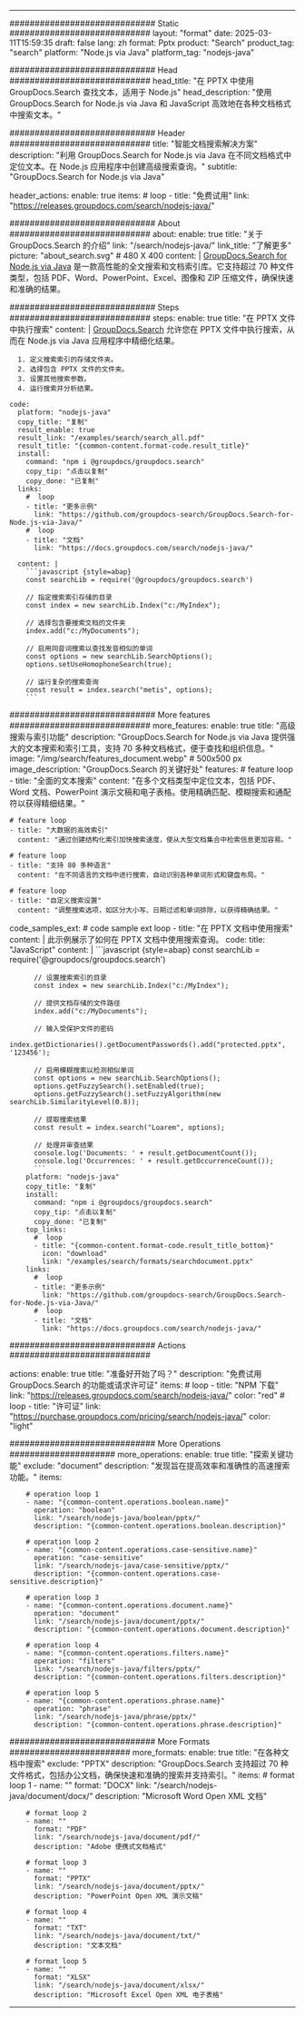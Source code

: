 
---
############################# Static ############################
layout: "format"
date:  2025-03-11T15:59:35
draft: false
lang: zh
format: Pptx
product: "Search"
product_tag: "search"
platform: "Node.js via Java"
platform_tag: "nodejs-java"

############################# Head ############################
head_title: "在 PPTX 中使用 GroupDocs.Search 查找文本，适用于 Node.js"
head_description: "使用 GroupDocs.Search for Node.js via Java 和 JavaScript 高效地在各种文档格式中搜索文本。"

############################# Header ############################
title: "智能文档搜索解决方案" 
description: "利用 GroupDocs.Search for Node.js via Java 在不同文档格式中定位文本。在 Node.js 应用程序中创建高级搜索查询。"
subtitle: "GroupDocs.Search for Node.js via Java" 

header_actions:
  enable: true
  items:
    #  loop
    - title: "免费试用"
      link: "https://releases.groupdocs.com/search/nodejs-java/"
      
############################# About ############################
about:
    enable: true
    title: "关于 GroupDocs.Search 的介绍"
    link: "/search/nodejs-java/"
    link_title: "了解更多"
    picture: "about_search.svg" # 480 X 400
    content: |
       [GroupDocs.Search for Node.js via Java](/search/nodejs-java/) 是一款高性能的全文搜索和文档索引库。它支持超过 70 种文件类型，包括 PDF、Word、PowerPoint、Excel、图像和 ZIP 压缩文件，确保快速和准确的结果。

############################# Steps ############################
steps:
    enable: true
    title: "在 PPTX 文件中执行搜索"
    content: |
      [GroupDocs.Search](/search/nodejs-java/) 允许您在 PPTX 文件中执行搜索，从而在 Node.js via Java 应用程序中精细化结果。
      
      1. 定义搜索索引的存储文件夹。
      2. 选择包含 PPTX 文件的文件夹。
      3. 设置其他搜索参数。
      4. 运行搜索并分析结果。
   
    code:
      platform: "nodejs-java"
      copy_title: "复制"
      result_enable: true
      result_link: "/examples/search/search_all.pdf"
      result_title: "{common-content.format-code.result_title}"
      install:
        command: "npm i @groupdocs/groupdocs.search"
        copy_tip: "点击以复制"
        copy_done: "已复制"
      links:
        #  loop
        - title: "更多示例"
          link: "https://github.com/groupdocs-search/GroupDocs.Search-for-Node.js-via-Java/"
        #  loop
        - title: "文档"
          link: "https://docs.groupdocs.com/search/nodejs-java/"
          
      content: |
        ```javascript {style=abap}
        const searchLib = require('@groupdocs/groupdocs.search')

        // 指定搜索索引存储的目录
        const index = new searchLib.Index("c:/MyIndex");

        // 选择包含要搜索文档的文件夹
        index.add("c:/MyDocuments");

        // 启用同音词搜索以查找发音相似的单词
        const options = new searchLib.SearchOptions();
        options.setUseHomophoneSearch(true);

        // 运行复杂的搜索查询
        const result = index.search("metis", options);
        ```            

############################# More features ############################
more_features:
  enable: true
  title: "高级搜索与索引功能"
  description: "GroupDocs.Search for Node.js via Java 提供强大的文本搜索和索引工具，支持 70 多种文档格式，便于查找和组织信息。"
  image: "/img/search/features_document.webp" # 500x500 px
  image_description: "GroupDocs.Search 的关键好处"
  features:
    # feature loop
    - title: "全面的文本搜索"
      content: "在多个文档类型中定位文本，包括 PDF、Word 文档、PowerPoint 演示文稿和电子表格。使用精确匹配、模糊搜索和通配符以获得精细结果。"

    # feature loop
    - title: "大数据的高效索引"
      content: "通过创建结构化索引加快搜索速度，使从大型文档集合中检索信息更加容易。"

    # feature loop
    - title: "支持 80 多种语言"
      content: "在不同语言的文档中进行搜索，自动识别各种单词形式和键盘布局。"

    # feature loop
    - title: "自定义搜索设置"
      content: "调整搜索选项，如区分大小写、日期过滤和单词排除，以获得精确结果。"
      
  code_samples_ext:
    # code sample ext loop
    - title: "在 PPTX 文档中使用搜索"
      content: |
        此示例展示了如何在 PPTX 文档中使用搜索查询。
      code:
        title: "JavaScript"
        content: |
          ```javascript {style=abap}
          const searchLib = require('@groupdocs/groupdocs.search')
          
          // 设置搜索索引的目录
          const index = new searchLib.Index("c:/MyIndex");
              
          // 提供文档存储的文件路径
          index.add("c:/MyDocuments");

          // 输入受保护文件的密码
          index.getDictionaries().getDocumentPasswords().add("protected.pptx", '123456');

          // 启用模糊搜索以检测相似单词
          const options = new searchLib.SearchOptions();
          options.getFuzzySearch().setEnabled(true);
          options.getFuzzySearch().setFuzzyAlgorithm(new searchLib.SimilarityLevel(0.8));

          // 提取搜索结果
          const result = index.search("Loarem", options);
          
          // 处理并审查结果
          console.log('Documents: ' + result.getDocumentCount());
          console.log('Occurrences: ' + result.getOccurrenceCount());
          ```
        platform: "nodejs-java"
        copy_title: "复制"
        install:
          command: "npm i @groupdocs/groupdocs.search"
          copy_tip: "点击以复制"
          copy_done: "已复制"
        top_links:
          #  loop
          - title: "{common-content.format-code.result_title_bottom}"
            icon: "download"
            link: "/examples/search/formats/searchdocument.pptx"
        links:
          #  loop
          - title: "更多示例"
            link: "https://github.com/groupdocs-search/GroupDocs.Search-for-Node.js-via-Java/"
          #  loop
          - title: "文档"
            link: "https://docs.groupdocs.com/search/nodejs-java/"
            

            


############################# Actions ############################

actions:
  enable: true
  title: "准备好开始了吗？"
  description: "免费试用 GroupDocs.Search 的功能或请求许可证"
  items:
    #  loop
    - title: "NPM 下载"
      link: "https://releases.groupdocs.com/search/nodejs-java/"
      color: "red"
        #  loop
    - title: "许可证"
      link: "https://purchase.groupdocs.com/pricing/search/nodejs-java/"
      color: "light"


############################# More Operations #####################
more_operations:
    enable: true
    title: "探索关键功能"
    exclude: "document"
    description: "发现旨在提高效率和准确性的高速搜索功能。"
    items: 
          
        # operation loop 1
        - name: "{common-content.operations.boolean.name}"
          operation: "boolean"
          link: "/search/nodejs-java/boolean/pptx/"
          description: "{common-content.operations.boolean.description}"

        # operation loop 2
        - name: "{common-content.operations.case-sensitive.name}"
          operation: "case-sensitive"
          link: "/search/nodejs-java/case-sensitive/pptx/"
          description: "{common-content.operations.case-sensitive.description}"

        # operation loop 3
        - name: "{common-content.operations.document.name}"
          operation: "document"
          link: "/search/nodejs-java/document/pptx/"
          description: "{common-content.operations.document.description}"

        # operation loop 4
        - name: "{common-content.operations.filters.name}"
          operation: "filters"
          link: "/search/nodejs-java/filters/pptx/"
          description: "{common-content.operations.filters.description}"

        # operation loop 5
        - name: "{common-content.operations.phrase.name}"
          operation: "phrase"
          link: "/search/nodejs-java/phrase/pptx/"
          description: "{common-content.operations.phrase.description}"
          
        
          
############################# More Formats ########################
more_formats:
    enable: true
    title: "在各种文档中搜索"
    exclude: "PPTX"
    description: "GroupDocs.Search 支持超过 70 种文件格式，包括办公文档，确保快速和准确的搜索并支持索引。"
    items: 
        # format loop 1
        - name: ""
          format: "DOCX"
          link: "/search/nodejs-java/document/docx/"
          description: "Microsoft Word Open XML 文档"
          
        # format loop 2
        - name: ""
          format: "PDF"
          link: "/search/nodejs-java/document/pdf/"
          description: "Adobe 便携式文档格式"
          
        # format loop 3
        - name: ""
          format: "PPTX"
          link: "/search/nodejs-java/document/pptx/"
          description: "PowerPoint Open XML 演示文稿"

        # format loop 4
        - name: ""
          format: "TXT"
          link: "/search/nodejs-java/document/txt/"
          description: "文本文档"
          
        # format loop 5
        - name: ""
          format: "XLSX"
          link: "/search/nodejs-java/document/xlsx/"
          description: "Microsoft Excel Open XML 电子表格"
  

---